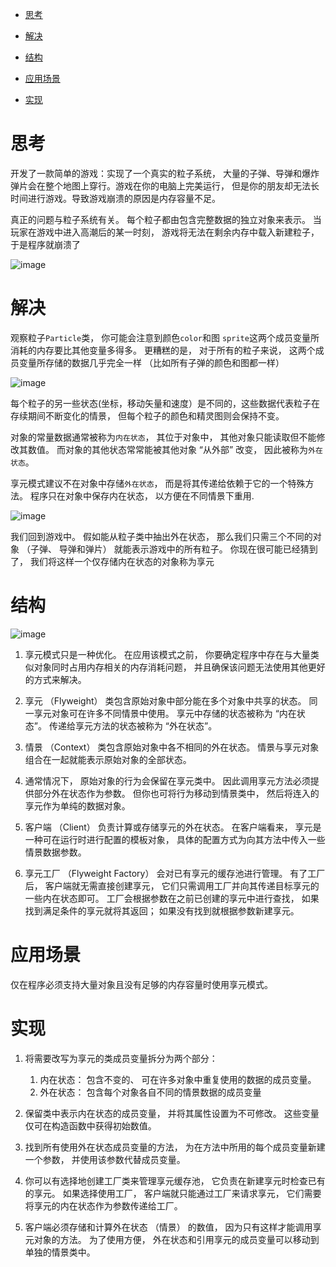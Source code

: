 
- [思考](#思考)
- [解决](#解决)

- [结构](#结构)

- [应用场景](#应用场景)
- [实现](#实现)



# 思考
开发了一款简单的游戏：实现了一个真实的粒子系统， 大量的子弹、导弹和爆炸弹片会在整个地图上穿行。游戏在你的电脑上完美运行， 但是你的朋友却无法长时间进行游戏。导致游戏崩溃的原因是内存容量不足。

真正的问题与粒子系统有关。 每个粒子都由包含完整数据的独立对象来表示。 当玩家在游戏中进入高潮后的某一时刻， 游戏将无法在剩余内存中载入新建粒子， 于是程序就崩溃了

![image](https://user-images.githubusercontent.com/83335903/224526522-80894770-a9a8-4493-adba-6abf370852a1.png)




# 解决
观察粒子`Particle`类， 你可能会注意到颜色`color`和图 `sprite`这两个成员变量所消耗的内存要比其他变量多得多。 更糟糕的是， 对于所有的粒子来说， 这两个成员变量所存储的数据几乎完全一样 （比如所有子弹的颜色和图都一样）

![image](https://user-images.githubusercontent.com/83335903/224526562-bedd712d-5550-47a8-9149-ebaa3e616352.png)

每个粒子的另一些状态(坐标，移动矢量和速度）是不同的，这些数据代表粒子在存续期间不断变化的情景， 但每个粒子的颜色和精灵图则会保持不变。

对象的常量数据通常被称为`内在状态`， 其位于对象中， 其他对象只能读取但不能修改其数值。 而对象的其他状态常常能被其他对象 “从外部” 改变， 因此被称为`外在状态`。

享元模式建议不在对象中存储`外在状态`， 而是将其传递给依赖于它的一个特殊方法。 程序只在对象中保存内在状态， 以方便在不同情景下重用.

![image](https://user-images.githubusercontent.com/83335903/224526637-3651057f-9631-4a1a-8c16-ec38e50ee7d0.png)

我们回到游戏中。 假如能从粒子类中抽出外在状态， 那么我们只需三个不同的对象 （子弹、 导弹和弹片） 就能表示游戏中的所有粒子。 你现在很可能已经猜到了， 我们将这样一个仅存储内在状态的对象称为享元



# 结构

![image](https://user-images.githubusercontent.com/83335903/224526667-a96e0f8f-d6f1-486d-a01f-9528b5a97d03.png)

1. 享元模式只是一种优化。 在应用该模式之前， 你要确定程序中存在与大量类似对象同时占用内存相关的内存消耗问题， 并且确保该问题无法使用其他更好的方式来解决。

2. 享元 （Flyweight） 类包含原始对象中部分能在多个对象中共享的状态。 同一享元对象可在许多不同情景中使用。 享元中存储的状态被称为 “内在状态”。 传递给享元方法的状态被称为 “外在状态”。

3. 情景 （Context） 类包含原始对象中各不相同的外在状态。 情景与享元对象组合在一起就能表示原始对象的全部状态。

4. 通常情况下， 原始对象的行为会保留在享元类中。 因此调用享元方法必须提供部分外在状态作为参数。 但你也可将行为移动到情景类中， 然后将连入的享元作为单纯的数据对象。

5. 客户端 （Client） 负责计算或存储享元的外在状态。 在客户端看来， 享元是一种可在运行时进行配置的模板对象， 具体的配置方式为向其方法中传入一些情景数据参数。

6. 享元工厂 （Flyweight Factory） 会对已有享元的缓存池进行管理。 有了工厂后， 客户端就无需直接创建享元， 它们只需调用工厂并向其传递目标享元的一些内在状态即可。 工厂会根据参数在之前已创建的享元中进行查找， 如果找到满足条件的享元就将其返回； 如果没有找到就根据参数新建享元。



# 应用场景
仅在程序必须支持大量对象且没有足够的内存容量时使用享元模式。

# 实现
1. 将需要改写为享元的类成员变量拆分为两个部分：
   1. 内在状态： 包含不变的、 可在许多对象中重复使用的数据的成员变量。
   2. 外在状态： 包含每个对象各自不同的情景数据的成员变量
2. 保留类中表示内在状态的成员变量， 并将其属性设置为不可修改。 这些变量仅可在构造函数中获得初始数值。

3. 找到所有使用外在状态成员变量的方法， 为在方法中所用的每个成员变量新建一个参数， 并使用该参数代替成员变量。

4. 你可以有选择地创建工厂类来管理享元缓存池， 它负责在新建享元时检查已有的享元。 如果选择使用工厂， 客户端就只能通过工厂来请求享元， 它们需要将享元的内在状态作为参数传递给工厂。

5. 客户端必须存储和计算外在状态 （情景） 的数值， 因为只有这样才能调用享元对象的方法。 为了使用方便， 外在状态和引用享元的成员变量可以移动到单独的情景类中。


